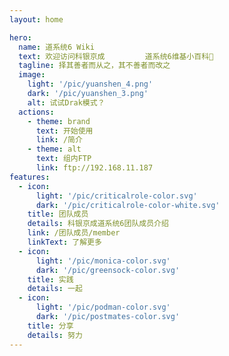 ```yaml
---
layout: home

hero:
  name: 道系统6 Wiki
  text: 欢迎访问科银京成         道系统6维基小百科💯
  tagline: 择其善者而从之，其不善者而改之
  image:
    light: '/pic/yuanshen_4.png'
    dark: '/pic/yuanshen_3.png'
    alt: 试试Drak模式？
  actions:
    - theme: brand
      text: 开始使用
      link: /简介
    - theme: alt
      text: 组内FTP
      link: ftp://192.168.11.187
features:   
  - icon:
      light: '/pic/criticalrole-color.svg'
      dark: '/pic/criticalrole-color-white.svg'
    title: 团队成员
    details: 科银京成道系统6团队成员介绍
    link: /团队成员/member
    linkText: 了解更多
  - icon:
      light: '/pic/monica-color.svg'
      dark: '/pic/greensock-color.svg'
    title: 实践
    details: 一起
  - icon:
      light: '/pic/podman-color.svg'
      dark: '/pic/postmates-color.svg'
    title: 分享
    details: 努力
---
```

